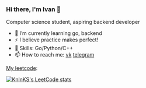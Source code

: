 ### Hi there, I'm Ivan 👋
Computer science student, aspiring backend developer

- 🌱 I’m currently learning go, backend 
- ⚡ I believe practice makes perfect!
- 👾 Skills: Go/Python/C++
- 📫 How to reach me: [vk](https://vk.com/id742535959) [telegram](https://t.me/SergeyGryadkin)


[My leetcode](https://leetcode.com/mysch/): 

[![KnlnKS's LeetCode stats](https://leetcode-stats-six.vercel.app/api?username=mysch)]([https://leetcode.com/ereminiu])

<!--
**ereminiu/ereminiu** is a ✨ _special_ ✨ repository because its `README.md` (this file) appears on your GitHub profile.

Here are some ideas to get you started:

- 🔭 I’m currently working on ...
- 🌱 I’m currently learning ...
- 👯 I’m looking to collaborate on ...
- 🤔 I’m looking for help with ...
- 💬 Ask me about ...
- 📫 How to reach me: ...
- 😄 Pronouns: ...
- ⚡ Fun fact: ...
-->
